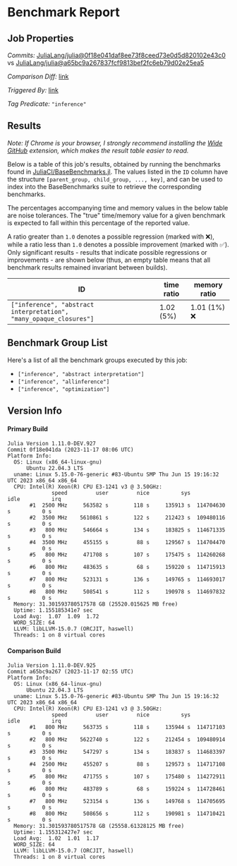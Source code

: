 # Benchmark Report

## Job Properties

*Commits:* [JuliaLang/julia@0f18e041daf8ee73f8ceed73e0d5d820102e43c0](https://github.com/JuliaLang/julia/commit/0f18e041daf8ee73f8ceed73e0d5d820102e43c0) vs [JuliaLang/julia@a65bc9a267837fcf9813bef2fc6eb79d02e25ea5](https://github.com/JuliaLang/julia/commit/a65bc9a267837fcf9813bef2fc6eb79d02e25ea5)

*Comparison Diff:* [link](https://github.com/JuliaLang/julia/compare/a65bc9a267837fcf9813bef2fc6eb79d02e25ea5..0f18e041daf8ee73f8ceed73e0d5d820102e43c0)

*Triggered By:* [link](https://github.com/JuliaLang/julia/pull/52204)

*Tag Predicate:* `"inference"`

## Results

*Note: If Chrome is your browser, I strongly recommend installing the [Wide GitHub](https://chrome.google.com/webstore/detail/wide-github/kaalofacklcidaampbokdplbklpeldpj?hl=en)
extension, which makes the result table easier to read.*

Below is a table of this job's results, obtained by running the benchmarks found in
[JuliaCI/BaseBenchmarks.jl](https://github.com/JuliaCI/BaseBenchmarks.jl). The values
listed in the `ID` column have the structure `[parent_group, child_group, ..., key]`,
and can be used to index into the BaseBenchmarks suite to retrieve the corresponding
benchmarks.

The percentages accompanying time and memory values in the below table are noise tolerances. The "true"
time/memory value for a given benchmark is expected to fall within this percentage of the reported value.

A ratio greater than `1.0` denotes a possible regression (marked with :x:), while a ratio less
than `1.0` denotes a possible improvement (marked with :white_check_mark:). Only significant results - results
that indicate possible regressions or improvements - are shown below (thus, an empty table means that all
benchmark results remained invariant between builds).

| ID | time ratio | memory ratio |
|----|------------|--------------|
| `["inference", "abstract interpretation", "many_opaque_closures"]` | 1.02 (5%)  | 1.01 (1%) :x: |

## Benchmark Group List

Here's a list of all the benchmark groups executed by this job:

- `["inference", "abstract interpretation"]`
- `["inference", "allinference"]`
- `["inference", "optimization"]`

## Version Info

#### Primary Build

```
Julia Version 1.11.0-DEV.927
Commit 0f18e041da (2023-11-17 08:06 UTC)
Platform Info:
  OS: Linux (x86_64-linux-gnu)
      Ubuntu 22.04.3 LTS
  uname: Linux 5.15.0-76-generic #83-Ubuntu SMP Thu Jun 15 19:16:32 UTC 2023 x86_64 x86_64
  CPU: Intel(R) Xeon(R) CPU E3-1241 v3 @ 3.50GHz: 
              speed         user         nice          sys         idle          irq
       #1  2500 MHz     563582 s        118 s     135913 s  114704630 s          0 s
       #2  3500 MHz    5610861 s        122 s     212423 s  109480116 s          0 s
       #3   800 MHz     546664 s        134 s     183825 s  114671335 s          0 s
       #4  3500 MHz     455155 s         88 s     129567 s  114704470 s          0 s
       #5   800 MHz     471708 s        107 s     175475 s  114260268 s          0 s
       #6   800 MHz     483635 s         68 s     159220 s  114715913 s          0 s
       #7   800 MHz     523131 s        136 s     149765 s  114693017 s          0 s
       #8   800 MHz     508541 s        112 s     190978 s  114697832 s          0 s
  Memory: 31.301593780517578 GB (25520.015625 MB free)
  Uptime: 1.155185341e7 sec
  Load Avg:  1.07  1.09  1.72
  WORD_SIZE: 64
  LLVM: libLLVM-15.0.7 (ORCJIT, haswell)
  Threads: 1 on 8 virtual cores

```

#### Comparison Build

```
Julia Version 1.11.0-DEV.925
Commit a65bc9a267 (2023-11-17 02:55 UTC)
Platform Info:
  OS: Linux (x86_64-linux-gnu)
      Ubuntu 22.04.3 LTS
  uname: Linux 5.15.0-76-generic #83-Ubuntu SMP Thu Jun 15 19:16:32 UTC 2023 x86_64 x86_64
  CPU: Intel(R) Xeon(R) CPU E3-1241 v3 @ 3.50GHz: 
              speed         user         nice          sys         idle          irq
       #1   800 MHz     563735 s        118 s     135944 s  114717103 s          0 s
       #2   800 MHz    5622740 s        122 s     212454 s  109480914 s          0 s
       #3  3500 MHz     547297 s        134 s     183837 s  114683397 s          0 s
       #4  2500 MHz     455207 s         88 s     129573 s  114717108 s          0 s
       #5   800 MHz     471755 s        107 s     175480 s  114272911 s          0 s
       #6   800 MHz     483789 s         68 s     159224 s  114728461 s          0 s
       #7   800 MHz     523154 s        136 s     149768 s  114705695 s          0 s
       #8   800 MHz     508656 s        112 s     190981 s  114710421 s          0 s
  Memory: 31.301593780517578 GB (25558.61328125 MB free)
  Uptime: 1.155312427e7 sec
  Load Avg:  1.02  1.01  1.17
  WORD_SIZE: 64
  LLVM: libLLVM-15.0.7 (ORCJIT, haswell)
  Threads: 1 on 8 virtual cores

```
